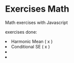 <h1>Exercises Math</h1>
Math exercises with Javascript 

exercises done: 
<li>
Harmonic Mean ( x )</li>
<li>Conditional SE ( x )</li>
<li></li>
<li></li>
